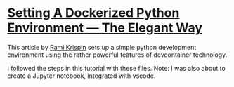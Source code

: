 # [Setting A Dockerized Python Environment — The Elegant Way](https://towardsdatascience.com/setting-a-dockerized-python-environment-the-elegant-way-f716ef85571d)
This article by [Rami Krispin](https://medium.com/@rami.krispin) sets up a simple python development environment using the rather powerful features of devcontainer technology.

I followed the steps in this tutorial with these files.  Note:  I was also about to create a Jupyter notebook, integrated with vscode.  